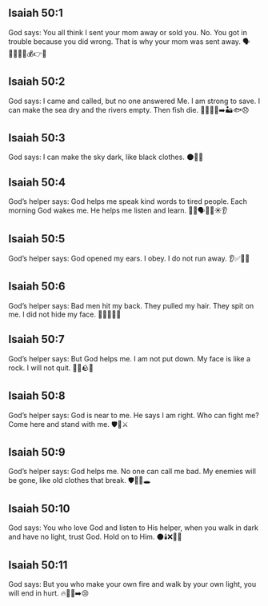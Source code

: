 ## Isaiah 50:1
God says: You all think I sent your mom away or sold you. No. You got in trouble because you did wrong. That is why your mom was sent away. 🗣️👩‍👧‍👦🚫💰👉😔
## Isaiah 50:2
God says: I came and called, but no one answered Me. I am strong to save. I can make the sea dry and the rivers empty. Then fish die. 📣🙉💪🌊➡️🏜️🐟😞
## Isaiah 50:3
God says: I can make the sky dark, like black clothes. 🌑🖤👕
## Isaiah 50:4
God’s helper says: God helps me speak kind words to tired people. Each morning God wakes me. He helps me listen and learn. 🧑‍🦱🗣️🤝😴☀️👂
## Isaiah 50:5
God’s helper says: God opened my ears. I obey. I do not run away. 👂✅🚫🏃
## Isaiah 50:6
God’s helper says: Bad men hit my back. They pulled my hair. They spit on me. I did not hide my face. 👊😣💇‍♂️😢
## Isaiah 50:7
God’s helper says: But God helps me. I am not put down. My face is like a rock. I will not quit. 🙏💪🪨🙂
## Isaiah 50:8
God’s helper says: God is near to me. He says I am right. Who can fight me? Come here and stand with me. 🛡️👣⚔️
## Isaiah 50:9
God’s helper says: God helps me. No one can call me bad. My enemies will be gone, like old clothes that break. 🛡️🚫👕🕳️
## Isaiah 50:10
God says: You who love God and listen to His helper, when you walk in dark and have no light, trust God. Hold on to Him. 🌑🕯️❌🤝🙏
## Isaiah 50:11
God says: But you who make your own fire and walk by your own light, you will end in hurt. 🔥🚶‍♂️➡️😢

